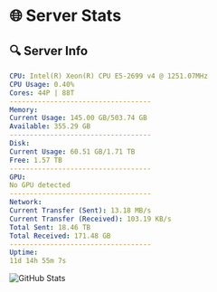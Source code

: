 # 🌐 Server Stats
## 🔍 Server Info
```yaml
CPU: Intel(R) Xeon(R) CPU E5-2699 v4 @ 1251.07MHz
CPU Usage: 0.40%
Cores: 44P | 88T
-----------------------------------
Memory:
Current Usage: 145.00 GB/503.74 GB
Available: 355.29 GB
-----------------------------------
Disk:
Current Usage: 60.51 GB/1.71 TB
Free: 1.57 TB
-----------------------------------
GPU:
No GPU detected
-----------------------------------
Network:
Current Transfer (Sent): 13.18 MB/s
Current Transfer (Received): 103.19 KB/s
Total Sent: 18.46 TB
Total Received: 171.48 GB
-----------------------------------
Uptime:
11d 14h 55m 7s
```
![GitHub Stats](https://img.shields.io/badge/Updated-2025-03-19_12:17:56-blue)